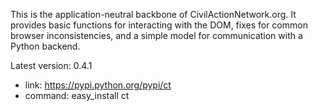 This is the application-neutral backbone of CivilActionNetwork.org. It provides basic functions for interacting with the DOM, fixes for common browser inconsistencies, and a simple model for communication with a Python backend.

Latest version: 0.4.1
 - link: https://pypi.python.org/pypi/ct
 - command: easy_install ct